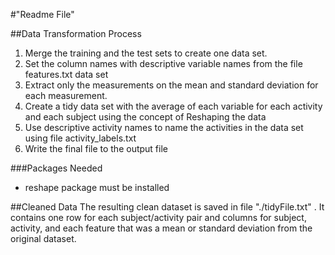 #"Readme File"

##Data Transformation Process
1. Merge the training and the test sets to create one data set.
2. Set the column names with descriptive variable names from the file features.txt  data set
3. Extract only the measurements on the mean and standard deviation for each measurement.
4. Create a tidy data set with the average of each variable for each activity and each subject using the concept of Reshaping the data
5. Use descriptive activity names to name the activities in the data set using file activity_labels.txt
6. Write the final file to the output file

###Packages Needed
* reshape package must be installed

##Cleaned Data
The resulting clean dataset is saved in file "./tidyFile.txt" . It contains one row for each subject/activity pair and columns for subject, activity, and each feature that was a mean or standard deviation from the original dataset.
